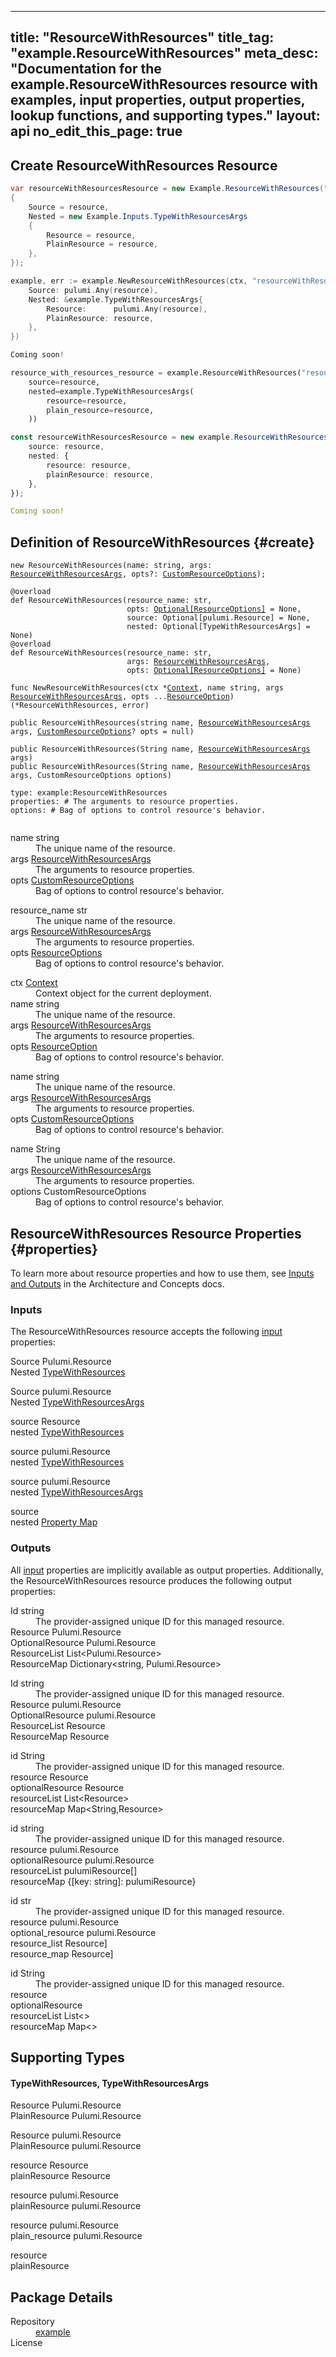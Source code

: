 
---
title: "ResourceWithResources"
title_tag: "example.ResourceWithResources"
meta_desc: "Documentation for the example.ResourceWithResources resource with examples, input properties, output properties, lookup functions, and supporting types."
layout: api
no_edit_this_page: true
---



<!-- WARNING: this file was generated by test. -->
<!-- Do not edit by hand unless you're certain you know what you are doing! -->




## Create ResourceWithResources Resource
<div>
<pulumi-chooser type="language" options="typescript,python,go,csharp,java,yaml"></pulumi-chooser>
</div>


<div>
<pulumi-choosable type="language" values="csharp">

```csharp
var resourceWithResourcesResource = new Example.ResourceWithResources("resourceWithResourcesResource", new()
{
    Source = resource,
    Nested = new Example.Inputs.TypeWithResourcesArgs
    {
        Resource = resource,
        PlainResource = resource,
    },
});
```

</pulumi-choosable>
</div>


<div>
<pulumi-choosable type="language" values="go">

```go
example, err := example.NewResourceWithResources(ctx, "resourceWithResourcesResource", &example.ResourceWithResourcesArgs{
	Source: pulumi.Any(resource),
	Nested: &example.TypeWithResourcesArgs{
		Resource:      pulumi.Any(resource),
		PlainResource: resource,
	},
})
```

</pulumi-choosable>
</div>


<div>
<pulumi-choosable type="language" values="java">

```java
Coming soon!
```

</pulumi-choosable>
</div>


<div>
<pulumi-choosable type="language" values="python">

```python
resource_with_resources_resource = example.ResourceWithResources("resourceWithResourcesResource",
    source=resource,
    nested=example.TypeWithResourcesArgs(
        resource=resource,
        plain_resource=resource,
    ))
```

</pulumi-choosable>
</div>


<div>
<pulumi-choosable type="language" values="typescript">

```typescript
const resourceWithResourcesResource = new example.ResourceWithResources("resourceWithResourcesResource", {
    source: resource,
    nested: {
        resource: resource,
        plainResource: resource,
    },
});
```

</pulumi-choosable>
</div>


<div>
<pulumi-choosable type="language" values="yaml">

```yaml
Coming soon!
```

</pulumi-choosable>
</div>


## Definition of ResourceWithResources {#create}
<div>
<pulumi-chooser type="language" options="typescript,python,go,csharp,java,yaml"></pulumi-chooser>
</div>


<div>
<pulumi-choosable type="language" values="javascript,typescript">
<div class="highlight"><pre class="chroma"><code class="language-typescript" data-lang="typescript"><span class="k">new </span><span class="nx">ResourceWithResources</span><span class="p">(</span><span class="nx">name</span><span class="p">:</span> <span class="nx">string</span><span class="p">,</span> <span class="nx">args</span><span class="p">:</span> <span class="nx"><a href="#inputs">ResourceWithResourcesArgs</a></span><span class="p">,</span> <span class="nx">opts</span><span class="p">?:</span> <span class="nx"><a href="/docs/reference/pkg/nodejs/pulumi/pulumi/#CustomResourceOptions">CustomResourceOptions</a></span><span class="p">);</span></code></pre></div>
</pulumi-choosable>
</div>

<div>
<pulumi-choosable type="language" values="python">
<div class="highlight"><pre class="chroma"><code class="language-python" data-lang="python"><span class=nd>@overload</span>
<span class="k">def </span><span class="nx">ResourceWithResources</span><span class="p">(</span><span class="nx">resource_name</span><span class="p">:</span> <span class="nx">str</span><span class="p">,</span>
                          <span class="nx">opts</span><span class="p">:</span> <span class="nx"><a href="/docs/reference/pkg/python/pulumi/#pulumi.ResourceOptions">Optional[ResourceOptions]</a></span> = None<span class="p">,</span>
                          <span class="nx">source</span><span class="p">:</span> <span class="nx">Optional[pulumi.Resource]</span> = None<span class="p">,</span>
                          <span class="nx">nested</span><span class="p">:</span> <span class="nx">Optional[TypeWithResourcesArgs]</span> = None<span class="p">)</span>
<span class=nd>@overload</span>
<span class="k">def </span><span class="nx">ResourceWithResources</span><span class="p">(</span><span class="nx">resource_name</span><span class="p">:</span> <span class="nx">str</span><span class="p">,</span>
                          <span class="nx">args</span><span class="p">:</span> <span class="nx"><a href="#inputs">ResourceWithResourcesArgs</a></span><span class="p">,</span>
                          <span class="nx">opts</span><span class="p">:</span> <span class="nx"><a href="/docs/reference/pkg/python/pulumi/#pulumi.ResourceOptions">Optional[ResourceOptions]</a></span> = None<span class="p">)</span></code></pre></div>
</pulumi-choosable>
</div>

<div>
<pulumi-choosable type="language" values="go">
<div class="highlight"><pre class="chroma"><code class="language-go" data-lang="go"><span class="k">func </span><span class="nx">NewResourceWithResources</span><span class="p">(</span><span class="nx">ctx</span><span class="p"> *</span><span class="nx"><a href="https://pkg.go.dev/github.com/pulumi/pulumi/sdk/v3/go/pulumi?tab=doc#Context">Context</a></span><span class="p">,</span> <span class="nx">name</span><span class="p"> </span><span class="nx">string</span><span class="p">,</span> <span class="nx">args</span><span class="p"> </span><span class="nx"><a href="#inputs">ResourceWithResourcesArgs</a></span><span class="p">,</span> <span class="nx">opts</span><span class="p"> ...</span><span class="nx"><a href="https://pkg.go.dev/github.com/pulumi/pulumi/sdk/v3/go/pulumi?tab=doc#ResourceOption">ResourceOption</a></span><span class="p">) (*<span class="nx">ResourceWithResources</span>, error)</span></code></pre></div>
</pulumi-choosable>
</div>

<div>
<pulumi-choosable type="language" values="csharp">
<div class="highlight"><pre class="chroma"><code class="language-csharp" data-lang="csharp"><span class="k">public </span><span class="nx">ResourceWithResources</span><span class="p">(</span><span class="nx">string</span><span class="p"> </span><span class="nx">name<span class="p">,</span> <span class="nx"><a href="#inputs">ResourceWithResourcesArgs</a></span><span class="p"> </span><span class="nx">args<span class="p">,</span> <span class="nx"><a href="/docs/reference/pkg/dotnet/Pulumi/Pulumi.CustomResourceOptions.html">CustomResourceOptions</a></span><span class="p">? </span><span class="nx">opts = null<span class="p">)</span></code></pre></div>
</pulumi-choosable>
</div>

<div>
<pulumi-choosable type="language" values="java">
<div class="highlight"><pre class="chroma">
<code class="language-java" data-lang="java"><span class="k">public </span><span class="nx">ResourceWithResources</span><span class="p">(</span><span class="nx">String</span><span class="p"> </span><span class="nx">name<span class="p">,</span> <span class="nx"><a href="#inputs">ResourceWithResourcesArgs</a></span><span class="p"> </span><span class="nx">args<span class="p">)</span>
<span class="k">public </span><span class="nx">ResourceWithResources</span><span class="p">(</span><span class="nx">String</span><span class="p"> </span><span class="nx">name<span class="p">,</span> <span class="nx"><a href="#inputs">ResourceWithResourcesArgs</a></span><span class="p"> </span><span class="nx">args<span class="p">,</span> <span class="nx">CustomResourceOptions</span><span class="p"> </span><span class="nx">options<span class="p">)</span>
</code></pre></div>
</pulumi-choosable>
</div>

<div>
<pulumi-choosable type="language" values="yaml">
<div class="highlight"><pre class="chroma"><code class="language-yaml" data-lang="yaml">type: <span class="nx">example:ResourceWithResources</span><span class="p"></span>
<span class="p">properties</span><span class="p">: </span><span class="c">#&nbsp;The arguments to resource properties.</span>
<span class="p"></span><span class="p">options</span><span class="p">: </span><span class="c">#&nbsp;Bag of options to control resource&#39;s behavior.</span>
<span class="p"></span>
</code></pre></div>
</pulumi-choosable>
</div>

<div>
<pulumi-choosable type="language" values="javascript,typescript">

<dl class="resources-properties"><dt
        class="property-required" title="Required">
        <span>name</span>
        <span class="property-indicator"></span>
        <span class="property-type">string</span>
    </dt>
    <dd>The unique name of the resource.</dd><dt
        class="property-required" title="Required">
        <span>args</span>
        <span class="property-indicator"></span>
        <span class="property-type"><a href="#inputs">ResourceWithResourcesArgs</a></span>
    </dt>
    <dd>The arguments to resource properties.</dd><dt
        class="property-optional" title="Optional">
        <span>opts</span>
        <span class="property-indicator"></span>
        <span class="property-type"><a href="/docs/reference/pkg/nodejs/pulumi/pulumi/#CustomResourceOptions">CustomResourceOptions</a></span>
    </dt>
    <dd>Bag of options to control resource&#39;s behavior.</dd></dl>

</pulumi-choosable>
</div>

<div>
<pulumi-choosable type="language" values="python">

<dl class="resources-properties"><dt
        class="property-required" title="Required">
        <span>resource_name</span>
        <span class="property-indicator"></span>
        <span class="property-type">str</span>
    </dt>
    <dd>The unique name of the resource.</dd><dt
        class="property-required" title="Required">
        <span>args</span>
        <span class="property-indicator"></span>
        <span class="property-type"><a href="#inputs">ResourceWithResourcesArgs</a></span>
    </dt>
    <dd>The arguments to resource properties.</dd><dt
        class="property-optional" title="Optional">
        <span>opts</span>
        <span class="property-indicator"></span>
        <span class="property-type"><a href="/docs/reference/pkg/python/pulumi/#pulumi.ResourceOptions">ResourceOptions</a></span>
    </dt>
    <dd>Bag of options to control resource&#39;s behavior.</dd></dl>

</pulumi-choosable>
</div>

<div>
<pulumi-choosable type="language" values="go">

<dl class="resources-properties"><dt
        class="property-optional" title="Optional">
        <span>ctx</span>
        <span class="property-indicator"></span>
        <span class="property-type"><a href="https://pkg.go.dev/github.com/pulumi/pulumi/sdk/v3/go/pulumi?tab=doc#Context">Context</a></span>
    </dt>
    <dd>Context object for the current deployment.</dd><dt
        class="property-required" title="Required">
        <span>name</span>
        <span class="property-indicator"></span>
        <span class="property-type">string</span>
    </dt>
    <dd>The unique name of the resource.</dd><dt
        class="property-required" title="Required">
        <span>args</span>
        <span class="property-indicator"></span>
        <span class="property-type"><a href="#inputs">ResourceWithResourcesArgs</a></span>
    </dt>
    <dd>The arguments to resource properties.</dd><dt
        class="property-optional" title="Optional">
        <span>opts</span>
        <span class="property-indicator"></span>
        <span class="property-type"><a href="https://pkg.go.dev/github.com/pulumi/pulumi/sdk/v3/go/pulumi?tab=doc#ResourceOption">ResourceOption</a></span>
    </dt>
    <dd>Bag of options to control resource&#39;s behavior.</dd></dl>

</pulumi-choosable>
</div>

<div>
<pulumi-choosable type="language" values="csharp">

<dl class="resources-properties"><dt
        class="property-required" title="Required">
        <span>name</span>
        <span class="property-indicator"></span>
        <span class="property-type">string</span>
    </dt>
    <dd>The unique name of the resource.</dd><dt
        class="property-required" title="Required">
        <span>args</span>
        <span class="property-indicator"></span>
        <span class="property-type"><a href="#inputs">ResourceWithResourcesArgs</a></span>
    </dt>
    <dd>The arguments to resource properties.</dd><dt
        class="property-optional" title="Optional">
        <span>opts</span>
        <span class="property-indicator"></span>
        <span class="property-type"><a href="/docs/reference/pkg/dotnet/Pulumi/Pulumi.CustomResourceOptions.html">CustomResourceOptions</a></span>
    </dt>
    <dd>Bag of options to control resource&#39;s behavior.</dd></dl>

</pulumi-choosable>
</div>

<div>
<pulumi-choosable type="language" values="java">

<dl class="resources-properties"><dt
        class="property-required" title="Required">
        <span>name</span>
        <span class="property-indicator"></span>
        <span class="property-type">String</span>
    </dt>
    <dd>The unique name of the resource.</dd><dt
        class="property-required" title="Required">
        <span>args</span>
        <span class="property-indicator"></span>
        <span class="property-type"><a href="#inputs">ResourceWithResourcesArgs</a></span>
    </dt>
    <dd>The arguments to resource properties.</dd><dt
        class="property-optional" title="Optional">
        <span>options</span>
        <span class="property-indicator"></span>
        <span class="property-type">CustomResourceOptions</span>
    </dt>
    <dd>Bag of options to control resource&#39;s behavior.</dd></dl>

</pulumi-choosable>
</div>

## ResourceWithResources Resource Properties {#properties}

To learn more about resource properties and how to use them, see [Inputs and Outputs](/docs/intro/concepts/inputs-outputs) in the Architecture and Concepts docs.

### Inputs

The ResourceWithResources resource accepts the following [input](/docs/intro/concepts/inputs-outputs) properties:



<div>
<pulumi-choosable type="language" values="csharp">
<dl class="resources-properties"><dt class="property-required"
            title="Required">
        <span id="source_csharp">
<a data-swiftype-name="resource-property" data-swiftype-type="text" href="#source_csharp" style="color: inherit; text-decoration: inherit;">Source</a>
</span>
        <span class="property-indicator"></span>
        <span class="property-type">Pulumi.<wbr>Resource</span>
    </dt>
    <dd></dd><dt class="property-optional"
            title="Optional">
        <span id="nested_csharp">
<a data-swiftype-name="resource-property" data-swiftype-type="text" href="#nested_csharp" style="color: inherit; text-decoration: inherit;">Nested</a>
</span>
        <span class="property-indicator"></span>
        <span class="property-type"><a href="#typewithresources">Type<wbr>With<wbr>Resources</a></span>
    </dt>
    <dd></dd></dl>
</pulumi-choosable>
</div>

<div>
<pulumi-choosable type="language" values="go">
<dl class="resources-properties"><dt class="property-required"
            title="Required">
        <span id="source_go">
<a data-swiftype-name="resource-property" data-swiftype-type="text" href="#source_go" style="color: inherit; text-decoration: inherit;">Source</a>
</span>
        <span class="property-indicator"></span>
        <span class="property-type">pulumi.<wbr>Resource</span>
    </dt>
    <dd></dd><dt class="property-optional"
            title="Optional">
        <span id="nested_go">
<a data-swiftype-name="resource-property" data-swiftype-type="text" href="#nested_go" style="color: inherit; text-decoration: inherit;">Nested</a>
</span>
        <span class="property-indicator"></span>
        <span class="property-type"><a href="#typewithresources">Type<wbr>With<wbr>Resources<wbr>Args</a></span>
    </dt>
    <dd></dd></dl>
</pulumi-choosable>
</div>

<div>
<pulumi-choosable type="language" values="java">
<dl class="resources-properties"><dt class="property-required"
            title="Required">
        <span id="source_java">
<a data-swiftype-name="resource-property" data-swiftype-type="text" href="#source_java" style="color: inherit; text-decoration: inherit;">source</a>
</span>
        <span class="property-indicator"></span>
        <span class="property-type">Resource</span>
    </dt>
    <dd></dd><dt class="property-optional"
            title="Optional">
        <span id="nested_java">
<a data-swiftype-name="resource-property" data-swiftype-type="text" href="#nested_java" style="color: inherit; text-decoration: inherit;">nested</a>
</span>
        <span class="property-indicator"></span>
        <span class="property-type"><a href="#typewithresources">Type<wbr>With<wbr>Resources</a></span>
    </dt>
    <dd></dd></dl>
</pulumi-choosable>
</div>

<div>
<pulumi-choosable type="language" values="javascript,typescript">
<dl class="resources-properties"><dt class="property-required"
            title="Required">
        <span id="source_nodejs">
<a data-swiftype-name="resource-property" data-swiftype-type="text" href="#source_nodejs" style="color: inherit; text-decoration: inherit;">source</a>
</span>
        <span class="property-indicator"></span>
        <span class="property-type">pulumi.<wbr>Resource</span>
    </dt>
    <dd></dd><dt class="property-optional"
            title="Optional">
        <span id="nested_nodejs">
<a data-swiftype-name="resource-property" data-swiftype-type="text" href="#nested_nodejs" style="color: inherit; text-decoration: inherit;">nested</a>
</span>
        <span class="property-indicator"></span>
        <span class="property-type"><a href="#typewithresources">Type<wbr>With<wbr>Resources</a></span>
    </dt>
    <dd></dd></dl>
</pulumi-choosable>
</div>

<div>
<pulumi-choosable type="language" values="python">
<dl class="resources-properties"><dt class="property-required"
            title="Required">
        <span id="source_python">
<a data-swiftype-name="resource-property" data-swiftype-type="text" href="#source_python" style="color: inherit; text-decoration: inherit;">source</a>
</span>
        <span class="property-indicator"></span>
        <span class="property-type">pulumi.<wbr>Resource</span>
    </dt>
    <dd></dd><dt class="property-optional"
            title="Optional">
        <span id="nested_python">
<a data-swiftype-name="resource-property" data-swiftype-type="text" href="#nested_python" style="color: inherit; text-decoration: inherit;">nested</a>
</span>
        <span class="property-indicator"></span>
        <span class="property-type"><a href="#typewithresources">Type<wbr>With<wbr>Resources<wbr>Args</a></span>
    </dt>
    <dd></dd></dl>
</pulumi-choosable>
</div>

<div>
<pulumi-choosable type="language" values="yaml">
<dl class="resources-properties"><dt class="property-required"
            title="Required">
        <span id="source_yaml">
<a data-swiftype-name="resource-property" data-swiftype-type="text" href="#source_yaml" style="color: inherit; text-decoration: inherit;">source</a>
</span>
        <span class="property-indicator"></span>
        <span class="property-type"></span>
    </dt>
    <dd></dd><dt class="property-optional"
            title="Optional">
        <span id="nested_yaml">
<a data-swiftype-name="resource-property" data-swiftype-type="text" href="#nested_yaml" style="color: inherit; text-decoration: inherit;">nested</a>
</span>
        <span class="property-indicator"></span>
        <span class="property-type"><a href="#typewithresources">Property Map</a></span>
    </dt>
    <dd></dd></dl>
</pulumi-choosable>
</div>


### Outputs

All [input](#inputs) properties are implicitly available as output properties. Additionally, the ResourceWithResources resource produces the following output properties:



<div>
<pulumi-choosable type="language" values="csharp">
<dl class="resources-properties"><dt class="property-"
            title="">
        <span id="id_csharp">
<a data-swiftype-name="resource-property" data-swiftype-type="text" href="#id_csharp" style="color: inherit; text-decoration: inherit;">Id</a>
</span>
        <span class="property-indicator"></span>
        <span class="property-type">string</span>
    </dt>
    <dd>The provider-assigned unique ID for this managed resource.</dd><dt class="property-"
            title="">
        <span id="resource_csharp">
<a data-swiftype-name="resource-property" data-swiftype-type="text" href="#resource_csharp" style="color: inherit; text-decoration: inherit;">Resource</a>
</span>
        <span class="property-indicator"></span>
        <span class="property-type">Pulumi.<wbr>Resource</span>
    </dt>
    <dd></dd><dt class="property-"
            title="">
        <span id="optionalresource_csharp">
<a data-swiftype-name="resource-property" data-swiftype-type="text" href="#optionalresource_csharp" style="color: inherit; text-decoration: inherit;">Optional<wbr>Resource</a>
</span>
        <span class="property-indicator"></span>
        <span class="property-type">Pulumi.<wbr>Resource</span>
    </dt>
    <dd></dd><dt class="property-"
            title="">
        <span id="resourcelist_csharp">
<a data-swiftype-name="resource-property" data-swiftype-type="text" href="#resourcelist_csharp" style="color: inherit; text-decoration: inherit;">Resource<wbr>List</a>
</span>
        <span class="property-indicator"></span>
        <span class="property-type">List&lt;Pulumi.<wbr>Resource&gt;</span>
    </dt>
    <dd></dd><dt class="property-"
            title="">
        <span id="resourcemap_csharp">
<a data-swiftype-name="resource-property" data-swiftype-type="text" href="#resourcemap_csharp" style="color: inherit; text-decoration: inherit;">Resource<wbr>Map</a>
</span>
        <span class="property-indicator"></span>
        <span class="property-type">Dictionary&lt;string, Pulumi.<wbr>Resource&gt;</span>
    </dt>
    <dd></dd></dl>
</pulumi-choosable>
</div>

<div>
<pulumi-choosable type="language" values="go">
<dl class="resources-properties"><dt class="property-"
            title="">
        <span id="id_go">
<a data-swiftype-name="resource-property" data-swiftype-type="text" href="#id_go" style="color: inherit; text-decoration: inherit;">Id</a>
</span>
        <span class="property-indicator"></span>
        <span class="property-type">string</span>
    </dt>
    <dd>The provider-assigned unique ID for this managed resource.</dd><dt class="property-"
            title="">
        <span id="resource_go">
<a data-swiftype-name="resource-property" data-swiftype-type="text" href="#resource_go" style="color: inherit; text-decoration: inherit;">Resource</a>
</span>
        <span class="property-indicator"></span>
        <span class="property-type">pulumi.<wbr>Resource</span>
    </dt>
    <dd></dd><dt class="property-"
            title="">
        <span id="optionalresource_go">
<a data-swiftype-name="resource-property" data-swiftype-type="text" href="#optionalresource_go" style="color: inherit; text-decoration: inherit;">Optional<wbr>Resource</a>
</span>
        <span class="property-indicator"></span>
        <span class="property-type">pulumi.<wbr>Resource</span>
    </dt>
    <dd></dd><dt class="property-"
            title="">
        <span id="resourcelist_go">
<a data-swiftype-name="resource-property" data-swiftype-type="text" href="#resourcelist_go" style="color: inherit; text-decoration: inherit;">Resource<wbr>List</a>
</span>
        <span class="property-indicator"></span>
        <span class="property-type">Resource</span>
    </dt>
    <dd></dd><dt class="property-"
            title="">
        <span id="resourcemap_go">
<a data-swiftype-name="resource-property" data-swiftype-type="text" href="#resourcemap_go" style="color: inherit; text-decoration: inherit;">Resource<wbr>Map</a>
</span>
        <span class="property-indicator"></span>
        <span class="property-type">Resource</span>
    </dt>
    <dd></dd></dl>
</pulumi-choosable>
</div>

<div>
<pulumi-choosable type="language" values="java">
<dl class="resources-properties"><dt class="property-"
            title="">
        <span id="id_java">
<a data-swiftype-name="resource-property" data-swiftype-type="text" href="#id_java" style="color: inherit; text-decoration: inherit;">id</a>
</span>
        <span class="property-indicator"></span>
        <span class="property-type">String</span>
    </dt>
    <dd>The provider-assigned unique ID for this managed resource.</dd><dt class="property-"
            title="">
        <span id="resource_java">
<a data-swiftype-name="resource-property" data-swiftype-type="text" href="#resource_java" style="color: inherit; text-decoration: inherit;">resource</a>
</span>
        <span class="property-indicator"></span>
        <span class="property-type">Resource</span>
    </dt>
    <dd></dd><dt class="property-"
            title="">
        <span id="optionalresource_java">
<a data-swiftype-name="resource-property" data-swiftype-type="text" href="#optionalresource_java" style="color: inherit; text-decoration: inherit;">optional<wbr>Resource</a>
</span>
        <span class="property-indicator"></span>
        <span class="property-type">Resource</span>
    </dt>
    <dd></dd><dt class="property-"
            title="">
        <span id="resourcelist_java">
<a data-swiftype-name="resource-property" data-swiftype-type="text" href="#resourcelist_java" style="color: inherit; text-decoration: inherit;">resource<wbr>List</a>
</span>
        <span class="property-indicator"></span>
        <span class="property-type">List&lt;Resource&gt;</span>
    </dt>
    <dd></dd><dt class="property-"
            title="">
        <span id="resourcemap_java">
<a data-swiftype-name="resource-property" data-swiftype-type="text" href="#resourcemap_java" style="color: inherit; text-decoration: inherit;">resource<wbr>Map</a>
</span>
        <span class="property-indicator"></span>
        <span class="property-type">Map&lt;String,Resource&gt;</span>
    </dt>
    <dd></dd></dl>
</pulumi-choosable>
</div>

<div>
<pulumi-choosable type="language" values="javascript,typescript">
<dl class="resources-properties"><dt class="property-"
            title="">
        <span id="id_nodejs">
<a data-swiftype-name="resource-property" data-swiftype-type="text" href="#id_nodejs" style="color: inherit; text-decoration: inherit;">id</a>
</span>
        <span class="property-indicator"></span>
        <span class="property-type">string</span>
    </dt>
    <dd>The provider-assigned unique ID for this managed resource.</dd><dt class="property-"
            title="">
        <span id="resource_nodejs">
<a data-swiftype-name="resource-property" data-swiftype-type="text" href="#resource_nodejs" style="color: inherit; text-decoration: inherit;">resource</a>
</span>
        <span class="property-indicator"></span>
        <span class="property-type">pulumi.<wbr>Resource</span>
    </dt>
    <dd></dd><dt class="property-"
            title="">
        <span id="optionalresource_nodejs">
<a data-swiftype-name="resource-property" data-swiftype-type="text" href="#optionalresource_nodejs" style="color: inherit; text-decoration: inherit;">optional<wbr>Resource</a>
</span>
        <span class="property-indicator"></span>
        <span class="property-type">pulumi.<wbr>Resource</span>
    </dt>
    <dd></dd><dt class="property-"
            title="">
        <span id="resourcelist_nodejs">
<a data-swiftype-name="resource-property" data-swiftype-type="text" href="#resourcelist_nodejs" style="color: inherit; text-decoration: inherit;">resource<wbr>List</a>
</span>
        <span class="property-indicator"></span>
        <span class="property-type">pulumi<wbr>Resource[]</span>
    </dt>
    <dd></dd><dt class="property-"
            title="">
        <span id="resourcemap_nodejs">
<a data-swiftype-name="resource-property" data-swiftype-type="text" href="#resourcemap_nodejs" style="color: inherit; text-decoration: inherit;">resource<wbr>Map</a>
</span>
        <span class="property-indicator"></span>
        <span class="property-type">{[key: string]: pulumi<wbr>Resource}</span>
    </dt>
    <dd></dd></dl>
</pulumi-choosable>
</div>

<div>
<pulumi-choosable type="language" values="python">
<dl class="resources-properties"><dt class="property-"
            title="">
        <span id="id_python">
<a data-swiftype-name="resource-property" data-swiftype-type="text" href="#id_python" style="color: inherit; text-decoration: inherit;">id</a>
</span>
        <span class="property-indicator"></span>
        <span class="property-type">str</span>
    </dt>
    <dd>The provider-assigned unique ID for this managed resource.</dd><dt class="property-"
            title="">
        <span id="resource_python">
<a data-swiftype-name="resource-property" data-swiftype-type="text" href="#resource_python" style="color: inherit; text-decoration: inherit;">resource</a>
</span>
        <span class="property-indicator"></span>
        <span class="property-type">pulumi.<wbr>Resource</span>
    </dt>
    <dd></dd><dt class="property-"
            title="">
        <span id="optional_resource_python">
<a data-swiftype-name="resource-property" data-swiftype-type="text" href="#optional_resource_python" style="color: inherit; text-decoration: inherit;">optional_<wbr>resource</a>
</span>
        <span class="property-indicator"></span>
        <span class="property-type">pulumi.<wbr>Resource</span>
    </dt>
    <dd></dd><dt class="property-"
            title="">
        <span id="resource_list_python">
<a data-swiftype-name="resource-property" data-swiftype-type="text" href="#resource_list_python" style="color: inherit; text-decoration: inherit;">resource_<wbr>list</a>
</span>
        <span class="property-indicator"></span>
        <span class="property-type">Resource]</span>
    </dt>
    <dd></dd><dt class="property-"
            title="">
        <span id="resource_map_python">
<a data-swiftype-name="resource-property" data-swiftype-type="text" href="#resource_map_python" style="color: inherit; text-decoration: inherit;">resource_<wbr>map</a>
</span>
        <span class="property-indicator"></span>
        <span class="property-type">Resource]</span>
    </dt>
    <dd></dd></dl>
</pulumi-choosable>
</div>

<div>
<pulumi-choosable type="language" values="yaml">
<dl class="resources-properties"><dt class="property-"
            title="">
        <span id="id_yaml">
<a data-swiftype-name="resource-property" data-swiftype-type="text" href="#id_yaml" style="color: inherit; text-decoration: inherit;">id</a>
</span>
        <span class="property-indicator"></span>
        <span class="property-type">String</span>
    </dt>
    <dd>The provider-assigned unique ID for this managed resource.</dd><dt class="property-"
            title="">
        <span id="resource_yaml">
<a data-swiftype-name="resource-property" data-swiftype-type="text" href="#resource_yaml" style="color: inherit; text-decoration: inherit;">resource</a>
</span>
        <span class="property-indicator"></span>
        <span class="property-type"></span>
    </dt>
    <dd></dd><dt class="property-"
            title="">
        <span id="optionalresource_yaml">
<a data-swiftype-name="resource-property" data-swiftype-type="text" href="#optionalresource_yaml" style="color: inherit; text-decoration: inherit;">optional<wbr>Resource</a>
</span>
        <span class="property-indicator"></span>
        <span class="property-type"></span>
    </dt>
    <dd></dd><dt class="property-"
            title="">
        <span id="resourcelist_yaml">
<a data-swiftype-name="resource-property" data-swiftype-type="text" href="#resourcelist_yaml" style="color: inherit; text-decoration: inherit;">resource<wbr>List</a>
</span>
        <span class="property-indicator"></span>
        <span class="property-type">List&lt;&gt;</span>
    </dt>
    <dd></dd><dt class="property-"
            title="">
        <span id="resourcemap_yaml">
<a data-swiftype-name="resource-property" data-swiftype-type="text" href="#resourcemap_yaml" style="color: inherit; text-decoration: inherit;">resource<wbr>Map</a>
</span>
        <span class="property-indicator"></span>
        <span class="property-type">Map&lt;&gt;</span>
    </dt>
    <dd></dd></dl>
</pulumi-choosable>
</div>







## Supporting Types



<h4 id="typewithresources">
Type<wbr>With<wbr>Resources<pulumi-choosable type="language" values="python,go" class="inline">, Type<wbr>With<wbr>Resources<wbr>Args</pulumi-choosable>
</h4>

<div>
<pulumi-choosable type="language" values="csharp">
<dl class="resources-properties"><dt class="property-required"
            title="Required">
        <span id="resource_csharp">
<a data-swiftype-name="resource-property" data-swiftype-type="text" href="#resource_csharp" style="color: inherit; text-decoration: inherit;">Resource</a>
</span>
        <span class="property-indicator"></span>
        <span class="property-type">Pulumi.<wbr>Resource</span>
    </dt>
    <dd></dd><dt class="property-optional"
            title="Optional">
        <span id="plainresource_csharp">
<a data-swiftype-name="resource-property" data-swiftype-type="text" href="#plainresource_csharp" style="color: inherit; text-decoration: inherit;">Plain<wbr>Resource</a>
</span>
        <span class="property-indicator"></span>
        <span class="property-type">Pulumi.<wbr>Resource</span>
    </dt>
    <dd></dd></dl>
</pulumi-choosable>
</div>

<div>
<pulumi-choosable type="language" values="go">
<dl class="resources-properties"><dt class="property-required"
            title="Required">
        <span id="resource_go">
<a data-swiftype-name="resource-property" data-swiftype-type="text" href="#resource_go" style="color: inherit; text-decoration: inherit;">Resource</a>
</span>
        <span class="property-indicator"></span>
        <span class="property-type">pulumi.<wbr>Resource</span>
    </dt>
    <dd></dd><dt class="property-optional"
            title="Optional">
        <span id="plainresource_go">
<a data-swiftype-name="resource-property" data-swiftype-type="text" href="#plainresource_go" style="color: inherit; text-decoration: inherit;">Plain<wbr>Resource</a>
</span>
        <span class="property-indicator"></span>
        <span class="property-type">pulumi.<wbr>Resource</span>
    </dt>
    <dd></dd></dl>
</pulumi-choosable>
</div>

<div>
<pulumi-choosable type="language" values="java">
<dl class="resources-properties"><dt class="property-required"
            title="Required">
        <span id="resource_java">
<a data-swiftype-name="resource-property" data-swiftype-type="text" href="#resource_java" style="color: inherit; text-decoration: inherit;">resource</a>
</span>
        <span class="property-indicator"></span>
        <span class="property-type">Resource</span>
    </dt>
    <dd></dd><dt class="property-optional"
            title="Optional">
        <span id="plainresource_java">
<a data-swiftype-name="resource-property" data-swiftype-type="text" href="#plainresource_java" style="color: inherit; text-decoration: inherit;">plain<wbr>Resource</a>
</span>
        <span class="property-indicator"></span>
        <span class="property-type">Resource</span>
    </dt>
    <dd></dd></dl>
</pulumi-choosable>
</div>

<div>
<pulumi-choosable type="language" values="javascript,typescript">
<dl class="resources-properties"><dt class="property-required"
            title="Required">
        <span id="resource_nodejs">
<a data-swiftype-name="resource-property" data-swiftype-type="text" href="#resource_nodejs" style="color: inherit; text-decoration: inherit;">resource</a>
</span>
        <span class="property-indicator"></span>
        <span class="property-type">pulumi.<wbr>Resource</span>
    </dt>
    <dd></dd><dt class="property-optional"
            title="Optional">
        <span id="plainresource_nodejs">
<a data-swiftype-name="resource-property" data-swiftype-type="text" href="#plainresource_nodejs" style="color: inherit; text-decoration: inherit;">plain<wbr>Resource</a>
</span>
        <span class="property-indicator"></span>
        <span class="property-type">pulumi.<wbr>Resource</span>
    </dt>
    <dd></dd></dl>
</pulumi-choosable>
</div>

<div>
<pulumi-choosable type="language" values="python">
<dl class="resources-properties"><dt class="property-required"
            title="Required">
        <span id="resource_python">
<a data-swiftype-name="resource-property" data-swiftype-type="text" href="#resource_python" style="color: inherit; text-decoration: inherit;">resource</a>
</span>
        <span class="property-indicator"></span>
        <span class="property-type">pulumi.<wbr>Resource</span>
    </dt>
    <dd></dd><dt class="property-optional"
            title="Optional">
        <span id="plain_resource_python">
<a data-swiftype-name="resource-property" data-swiftype-type="text" href="#plain_resource_python" style="color: inherit; text-decoration: inherit;">plain_<wbr>resource</a>
</span>
        <span class="property-indicator"></span>
        <span class="property-type">pulumi.<wbr>Resource</span>
    </dt>
    <dd></dd></dl>
</pulumi-choosable>
</div>

<div>
<pulumi-choosable type="language" values="yaml">
<dl class="resources-properties"><dt class="property-required"
            title="Required">
        <span id="resource_yaml">
<a data-swiftype-name="resource-property" data-swiftype-type="text" href="#resource_yaml" style="color: inherit; text-decoration: inherit;">resource</a>
</span>
        <span class="property-indicator"></span>
        <span class="property-type"></span>
    </dt>
    <dd></dd><dt class="property-optional"
            title="Optional">
        <span id="plainresource_yaml">
<a data-swiftype-name="resource-property" data-swiftype-type="text" href="#plainresource_yaml" style="color: inherit; text-decoration: inherit;">plain<wbr>Resource</a>
</span>
        <span class="property-indicator"></span>
        <span class="property-type"></span>
    </dt>
    <dd></dd></dl>
</pulumi-choosable>
</div>


<h2 id="package-details">Package Details</h2>
<dl class="package-details">
	<dt>Repository</dt>
	<dd><a href="">example </a></dd>
	<dt>License</dt>
	<dd></dd>
</dl>

